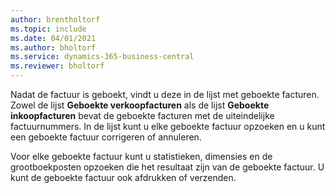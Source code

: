 ```yaml
---
author: brentholtorf
ms.topic: include
ms.date: 04/01/2021
ms.author: bholtorf
ms.service: dynamics-365-business-central
ms.reviewer: bholtorf
---
```

Nadat de factuur is geboekt, vindt u deze in de lijst met geboekte facturen. Zowel de lijst **Geboekte verkoopfacturen** als de lijst **Geboekte inkoopfacturen** bevat de geboekte facturen met de uiteindelijke factuurnummers. In de lijst kunt u elke geboekte factuur opzoeken en u kunt een geboekte factuur corrigeren of annuleren.  

Voor elke geboekte factuur kunt u statistieken, dimensies en de grootboekposten opzoeken die het resultaat zijn van de geboekte factuur. U kunt de geboekte factuur ook afdrukken of verzenden.  

